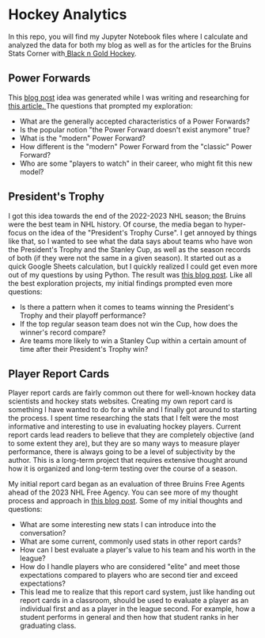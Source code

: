 # Hockey Analytics
In this repo, you will find my Jupyter Notebook files where I calculate and analyzed the data for both my blog as well as for the articles for the Bruins Stats Corner with<a href="https://blackngoldhockey.com/"> Black n Gold Hockey</a>.

## Power Forwards
This <a href="https://checkthisdata.substack.com/p/is-the-power-forward-a-thing-of-the"> blog post</a> idea was generated while I was writing and researching for <a href="https://blackngoldhockey.com/2023/08/bruins-stats-corner-jvr-the-contributor/"> this article. </a> The questions that prompted my exploration:
<ul>
 <li> What are the generally accepted characteristics of a Power Forwards? </li>
 <li> Is the popular notion "the Power Forward doesn't exist anymore" true? </li>
 <li> What is the "modern" Power Forward? </li>
 <li> How different is the "modern" Power Forward from the "classic" Power Forward? </li>
 <li> Who are some "players to watch" in their career, who might fit this new model? </li>
</ul>

## President's Trophy
I got this idea towards the end of the 2022-2023 NHL season; the Bruins were the best team in NHL history. Of course, the media began to hyper-focus on the idea of the "President's Trophy Curse". I get annoyed by things like that, so I wanted to see what the data says about teams who have won the President's Trophy and the Stanley Cup, as well as the season records of both (if they were not the same in a given season). It started out as a quick Google Sheets calculation, but I quickly realized I could get even more out of my questions by using Python. The result was <a href="https://checkthisdata.substack.com/p/presidents-trophy-winners"> this blog post</a>. Like all the best exploration projects, my initial findings prompted even more questions:
<ul>
  <li> Is there a pattern when it comes to teams winning the President's Trophy and their playoff performance? </li>
  <li> If the top regular season team does not win the Cup, how does the winner's record compare? </li>
  <li> Are teams more likely to win a Stanley Cup within a certain amount of time after their President's Trophy win?</li>
</ul>

## Player Report Cards
Player report cards are fairly common out there for well-known hockey data scientists and hockey stats websites. Creating my own report card is something I have wanted to do for a while and I finally got around to starting the process. I spent time researching the stats that I felt were the most informative and interesting to use in evaluating hockey players. Current report cards lead readers to believe that they are completely objective (and to some extent they are), but they are so many ways to measure player performance, there is always going to be a level of subjectivity by the author. This is a long-term project that requires extensive thought around how it is organized and long-term testing over the course of a season.

My initial report card began as an evaluation of three Bruins Free Agents ahead of the 2023 NHL Free Agency. You can see more of my thought process and approach in <a href="https://checkthisdata.substack.com/p/developing-a-player-report-card"> this blog post</a>. Some of my initial thoughts and questions:
<ul>
  <li> What are some interesting new stats I can introduce into the conversation?</li>
  <li> What are some current, commonly used stats in other report cards? </li>
  <li> How can I best evaluate a player's value to his team and his worth in the league?</li>
  <li> How do I handle players who are considered "elite" and meet those expectations compared to players who are second tier and exceed expectations?</li>
  <li> This lead me to realize that this report card system, just like handing out report cards in a classroom, should be used to evaluate a player as an individual first and as a player in the league second. For example, how a student performs in general and then how that student ranks in her graduating class. </li>
</ul>


